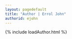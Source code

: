 ```yaml
---
layout: pagedefault
title: "Author | Errol John"
authorid: ejohn
---
```

{% include loadAuthor.html %}
